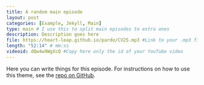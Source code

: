 ```yaml
---
title: A random main episode
layout: post
categories: [Example, Jekyll, Main]
type: main # I use this to split main episodes to extra ones
description: Description goes here
file: https://heart-leap.github.io/pardo/CV25.mp3 #Link to your .mp3 file
length: "52:14" # mm:ss
videoid: dQw4w9WgXcQ #Copy here only the id of your YouTube video
---
```


Here you can write things for this episode.
For instructions on how to use this theme, see the [repo on GitHub](https://github.com/PandaSekh/Jekyll-Podcaster).